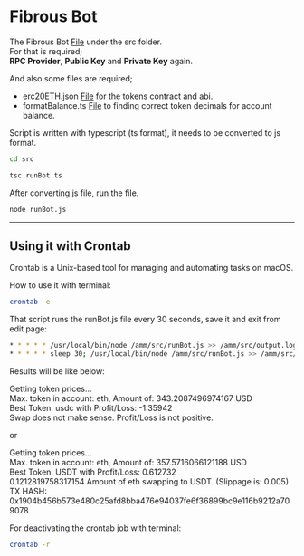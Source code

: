 # Fibrous Bot

The Fibrous Bot [File](/src/runBot.ts) under the src folder.<br>
For that is required;<br>
**RPC Provider**, **Public Key** and **Private Key** again.

And also some files are required;
- erc20ETH.json [File](/compiledContract/erc20ETH.json) for the tokens contract and abi.
- formatBalance.ts [File](/src/formatBalance.ts) to finding correct token decimals for account balance.

Script is written with typescript (ts format), it needs to be converted to js format.
```bash
cd src
```
```bash
tsc runBot.ts
```

After converting js file, run the file.
```bash
node runBot.js
```

---

## Using it with Crontab
Crontab is a Unix-based tool for managing and automating tasks on macOS.

How to use it with terminal:
```bash
crontab -e
```

That script runs the runBot.js file every 30 seconds, save it and exit from edit page:
```bash
* * * * * /usr/local/bin/node /amm/src/runBot.js >> /amm/src/output.log 2>&1
* * * * * sleep 30; /usr/local/bin/node /amm/src/runBot.js >> /amm/src/output.log 2>&1
```

Results will be like below:

Getting token prices...<br>
Max. token in account: eth, Amount of: 343.2087496974167 USD<br>
Best Token: usdc with Profit/Loss: -1.35942<br>
Swap does not make sense. Profit/Loss is not positive.

or

Getting token prices...<br>
Max. token in account: eth, Amount of: 357.5716066121188 USD<br>
Best Token: USDT with Profit/Loss: 0.612732<br>
0.1212819758317154 Amount of eth swapping to USDT. (Slippage is: 0.005)<br>
TX HASH: 0x1904b456b573e480c25afd8bba476e94037fe6f36899bc9e116b9212a709078

For deactivating the crontab job with terminal:
```bash
crontab -r
```